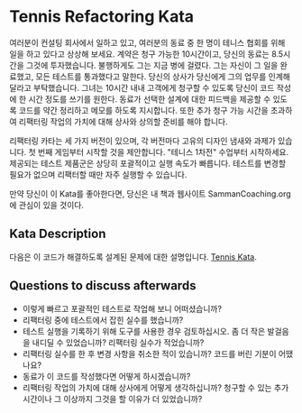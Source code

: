 # Tennis Refactoring Kata

여러분이 컨설팅 회사에서 일하고 있고, 여러분의 동료 중 한 명이 테니스 협회를 위해 일을 하고 있다고 상상해 보세요. 계약은 청구 가능한 10시간이고, 당신의 동료는 8.5시간을 그것에 투자했습니다. 불행하게도 그는 지금 병에 걸렸다. 그는 자신이 그 일을 완료했고, 모든 테스트를 통과했다고 말한다. 당신의 상사가 당신에게 그의 업무를 인계해 달라고 부탁했습니다. 그녀는 10시간 내내 고객에게 청구할 수 있도록 당신이 코드 작성에 한 시간 정도를 쓰기를 원한다. 동료가 선택한 설계에 대한 피드백을 제공할 수 있도록 코드를 약간 정리하고 메모를 하도록 지시합니다. 또한 추가 청구 가능 시간을 초과하여 리팩터링 작업의 가치에 대해 상사와 상의할 준비를 해야 합니다.

리팩터링 카타는 세 가지 버전이 있으며, 각 버전마다 고유의 디자인 냄새와 과제가 있습니다. 첫 번째 게임부터 시작할 것을 제안합니다. "테니스 1차전" 수업부터 시작하세요. 제공되는 테스트 제품군은 상당히 포괄적이고 실행 속도가 빠릅니다. 테스트를 변경할 필요가 없으며 리팩터할 때만 자주 실행할 수 있습니다.

만약 당신이 이 Kata를 좋아한다면, 당신은 내 책과 웹사이트 SammanCoaching.org에 관심이 있을 것이다.

## Kata Description

다음은 이 코드가 해결하도록 설계된 문제에 대한 설명입니다. [Tennis Kata](https://sammancoaching.org/kata_descriptions/tennis.html).

## Questions to discuss afterwards

* 이렇게 빠르고 포괄적인 테스트로 작업해 보니 어떠셨습니까?
* 리팩터링 중에 테스트에서 잡힌 실수를 했습니까?
* 테스트 실행을 기록하기 위해 도구를 사용한 경우 검토하십시오. 좀 더 작은 발걸음을 내디딜 수 있었습니까? 리팩터링 실수가 적었습니까?
* 리팩터링 실수를 한 후 변경 사항을 취소한 적이 있습니까? 코드를 버린 기분이 어땠나요?
* 동료가 이 코드를 작성했다면 어떻게 하시겠습니까?
* 리팩터링 작업의 가치에 대해 상사에게 어떻게 생각하십니까? 청구할 수 있는 추가 시간이나 그 이상까지 그것을 할 이유가 더 있었습니까?

